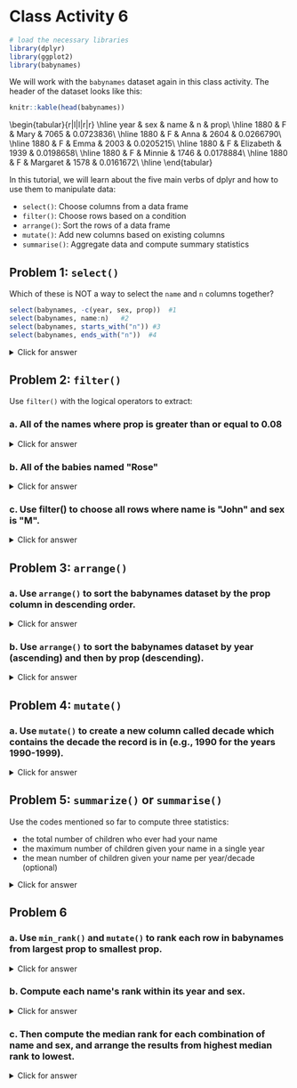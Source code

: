 # Class Activity 6


```r
# load the necessary libraries
library(dplyr)
library(ggplot2)
library(babynames)
```


We will work with the `babynames` dataset again in this class activity. The header of the dataset looks like this:


```r
knitr::kable(head(babynames))
```


\begin{tabular}{r|l|l|r|r}
\hline
year & sex & name & n & prop\\
\hline
1880 & F & Mary & 7065 & 0.0723836\\
\hline
1880 & F & Anna & 2604 & 0.0266790\\
\hline
1880 & F & Emma & 2003 & 0.0205215\\
\hline
1880 & F & Elizabeth & 1939 & 0.0198658\\
\hline
1880 & F & Minnie & 1746 & 0.0178884\\
\hline
1880 & F & Margaret & 1578 & 0.0161672\\
\hline
\end{tabular}

In this tutorial, we will learn about the five main verbs of dplyr and how to use them to manipulate data:

- `select()`: Choose columns from a data frame
- `filter()`: Choose rows based on a condition
- `arrange()`: Sort the rows of a data frame
- `mutate()`: Add new columns based on existing columns
- `summarise()`: Aggregate data and compute summary statistics

## Problem 1: `select()`

Which of these is NOT a way to select the `name` and `n` columns together?


```r
select(babynames, -c(year, sex, prop))  #1
select(babynames, name:n)   #2
select(babynames, starts_with("n")) #3
select(babynames, ends_with("n"))  #4
```

<details>
<summary class="answer">Click for answer</summary>

*Answer:* 4 is not the way to select the `name` and `n` columns together

</details>


## Problem 2: `filter()`

Use `filter()` with the logical operators to extract:

### a. All of the names where prop is greater than or equal to 0.08

<details>
<summary class="answer">Click for answer</summary>


```r
filter(babynames, prop >= 0.08)
```

```
# A tibble: 3 x 5
   year sex   name        n   prop
  <dbl> <chr> <chr>   <int>  <dbl>
1  1880 M     John     9655 0.0815
2  1880 M     William  9532 0.0805
3  1881 M     John     8769 0.0810
```

```r
# alternate
babynames %>% filter(prop >= 0.08)
```

```
# A tibble: 3 x 5
   year sex   name        n   prop
  <dbl> <chr> <chr>   <int>  <dbl>
1  1880 M     John     9655 0.0815
2  1880 M     William  9532 0.0805
3  1881 M     John     8769 0.0810
```

</details>


### b. All of the babies named "Rose"

<details>
<summary class="answer">Click for answer</summary>


```r
babynames %>% filter(name == "Rose")
```

```
# A tibble: 247 x 5
    year sex   name      n      prop
   <dbl> <chr> <chr> <int>     <dbl>
 1  1880 F     Rose    700 0.00717  
 2  1880 M     Rose      7 0.0000591
 3  1881 F     Rose    734 0.00743  
 4  1882 F     Rose    886 0.00766  
 5  1883 F     Rose    877 0.00730  
 6  1883 M     Rose      5 0.0000445
 7  1884 F     Rose   1060 0.00770  
 8  1884 M     Rose      5 0.0000407
 9  1885 F     Rose   1164 0.00820  
10  1885 M     Rose      9 0.0000776
# i 237 more rows
```

</details>


### c. Use filter() to choose all rows where name is "John" and sex is "M".

<details>
<summary class="answer">Click for answer</summary>


```r
babynames %>% filter(name == "John", sex == "M")
```

```
# A tibble: 138 x 5
    year sex   name      n   prop
   <dbl> <chr> <chr> <int>  <dbl>
 1  1880 M     John   9655 0.0815
 2  1881 M     John   8769 0.0810
 3  1882 M     John   9557 0.0783
 4  1883 M     John   8894 0.0791
 5  1884 M     John   9388 0.0765
 6  1885 M     John   8756 0.0755
 7  1886 M     John   9026 0.0758
 8  1887 M     John   8110 0.0742
 9  1888 M     John   9247 0.0712
10  1889 M     John   8548 0.0718
# i 128 more rows
```


</details>

## Problem 3: `arrange()`

### a. Use `arrange()` to sort the babynames dataset by the prop column in descending order.

<details>
<summary class="answer">Click for answer</summary>


```r
babynames %>% arrange(desc(prop))
```

```
# A tibble: 1,924,665 x 5
    year sex   name        n   prop
   <dbl> <chr> <chr>   <int>  <dbl>
 1  1880 M     John     9655 0.0815
 2  1881 M     John     8769 0.0810
 3  1880 M     William  9532 0.0805
 4  1883 M     John     8894 0.0791
 5  1881 M     William  8524 0.0787
 6  1882 M     John     9557 0.0783
 7  1884 M     John     9388 0.0765
 8  1882 M     William  9298 0.0762
 9  1886 M     John     9026 0.0758
10  1885 M     John     8756 0.0755
# i 1,924,655 more rows
```

</details>


### b. Use `arrange()` to sort the babynames dataset by year (ascending) and then by prop (descending).

<details>
<summary class="answer">Click for answer</summary>


```r
babynames %>% arrange(year, desc(prop))
```

```
# A tibble: 1,924,665 x 5
    year sex   name        n   prop
   <dbl> <chr> <chr>   <int>  <dbl>
 1  1880 M     John     9655 0.0815
 2  1880 M     William  9532 0.0805
 3  1880 F     Mary     7065 0.0724
 4  1880 M     James    5927 0.0501
 5  1880 M     Charles  5348 0.0452
 6  1880 M     George   5126 0.0433
 7  1880 M     Frank    3242 0.0274
 8  1880 F     Anna     2604 0.0267
 9  1880 M     Joseph   2632 0.0222
10  1880 M     Thomas   2534 0.0214
# i 1,924,655 more rows
```


</details>


## Problem 4: `mutate()`

### a. Use `mutate()` to create a new column called decade which contains the decade the record is in (e.g., 1990 for the years 1990-1999).


<details>
<summary class="answer">Click for answer</summary>


```r
babynames %>% mutate(decade = (year %/% 10) * 10)
```

```
# A tibble: 1,924,665 x 6
    year sex   name          n   prop decade
   <dbl> <chr> <chr>     <int>  <dbl>  <dbl>
 1  1880 F     Mary       7065 0.0724   1880
 2  1880 F     Anna       2604 0.0267   1880
 3  1880 F     Emma       2003 0.0205   1880
 4  1880 F     Elizabeth  1939 0.0199   1880
 5  1880 F     Minnie     1746 0.0179   1880
 6  1880 F     Margaret   1578 0.0162   1880
 7  1880 F     Ida        1472 0.0151   1880
 8  1880 F     Alice      1414 0.0145   1880
 9  1880 F     Bertha     1320 0.0135   1880
10  1880 F     Sarah      1288 0.0132   1880
# i 1,924,655 more rows
```


</details>


## Problem 5: `summarize()` or `summarise()`

Use the codes mentioned so far to compute three statistics:

- the total number of children who ever had your name
- the maximum number of children given your name in a single year
- the mean number of children given your name per year/decade (optional)


<details>
<summary class="answer">Click for answer</summary>


```r
babynames %>% 
  filter(name == "Dee", sex == "M")
```

```
# A tibble: 136 x 5
    year sex   name      n     prop
   <dbl> <chr> <chr> <int>    <dbl>
 1  1880 M     Dee      20 0.000169
 2  1881 M     Dee      32 0.000296
 3  1882 M     Dee      23 0.000188
 4  1883 M     Dee      22 0.000196
 5  1884 M     Dee      27 0.000220
 6  1885 M     Dee      28 0.000241
 7  1886 M     Dee      26 0.000218
 8  1887 M     Dee      39 0.000357
 9  1888 M     Dee      35 0.000269
10  1889 M     Dee      24 0.000202
# i 126 more rows
```

```r
babynames %>% 
  filter(name == "Dee", sex == "M") %>% 
  summarise(max_number = max(n))
```

```
# A tibble: 1 x 1
  max_number
       <int>
1        125
```

```r
babynames %>% 
  filter(name == "Dee", sex == "M") %>% 
  mutate(decade = (year %/% 10) * 10) %>% 
  group_by(decade) %>%
  summarise(total = sum(n),
            max = max(n), 
            mean = mean(n))
```

```
# A tibble: 14 x 4
   decade total   max   mean
    <dbl> <int> <int>  <dbl>
 1   1880   276    39  27.6 
 2   1890   271    43  27.1 
 3   1900   302    38  30.2 
 4   1910   818   125  81.8 
 5   1920  1090   125 109   
 6   1930  1010   118 101   
 7   1940   967   120  96.7 
 8   1950   957   118  95.7 
 9   1960   683   102  68.3 
10   1970   380    57  38   
11   1980   217    30  21.7 
12   1990   130    17  13   
13   2000    87    13   9.67
14   2010    52    12   7.43
```

</details>




## Problem 6

### a. Use `min_rank()` and `mutate()` to rank each row in babynames from largest prop to smallest prop.


<details>
<summary class="answer">Click for answer</summary>


```r
babynames %>% mutate(rank = min_rank(desc(prop))) %>% arrange(rank)
```

```
# A tibble: 1,924,665 x 6
    year sex   name        n   prop  rank
   <dbl> <chr> <chr>   <int>  <dbl> <int>
 1  1880 M     John     9655 0.0815     1
 2  1881 M     John     8769 0.0810     2
 3  1880 M     William  9532 0.0805     3
 4  1883 M     John     8894 0.0791     4
 5  1881 M     William  8524 0.0787     5
 6  1882 M     John     9557 0.0783     6
 7  1884 M     John     9388 0.0765     7
 8  1882 M     William  9298 0.0762     8
 9  1886 M     John     9026 0.0758     9
10  1885 M     John     8756 0.0755    10
# i 1,924,655 more rows
```

</details>


### b. Compute each name's rank within its year and sex.


<details>
<summary class="answer">Click for answer</summary>


```r
babynames %>% group_by(year, sex) %>% mutate(rank = min_rank(desc(prop)))
```

```
# A tibble: 1,924,665 x 6
# Groups:   year, sex [276]
    year sex   name          n   prop  rank
   <dbl> <chr> <chr>     <int>  <dbl> <int>
 1  1880 F     Mary       7065 0.0724     1
 2  1880 F     Anna       2604 0.0267     2
 3  1880 F     Emma       2003 0.0205     3
 4  1880 F     Elizabeth  1939 0.0199     4
 5  1880 F     Minnie     1746 0.0179     5
 6  1880 F     Margaret   1578 0.0162     6
 7  1880 F     Ida        1472 0.0151     7
 8  1880 F     Alice      1414 0.0145     8
 9  1880 F     Bertha     1320 0.0135     9
10  1880 F     Sarah      1288 0.0132    10
# i 1,924,655 more rows
```

</details>


### c. Then compute the median rank for each combination of name and sex, and arrange the results from highest median rank to lowest.

<details>
<summary class="answer">Click for answer</summary>


```r
babynames %>% 
  group_by(year, sex) %>% 
  mutate(rank = min_rank(desc(prop))) %>%
  group_by(name, sex) %>%
  summarize(score = median(rank)) %>%
  arrange(score) 
```

```
# A tibble: 107,973 x 3
# Groups:   name [97,310]
   name      sex   score
   <chr>     <chr> <dbl>
 1 Mary      F       1  
 2 James     M       3  
 3 John      M       3  
 4 William   M       4  
 5 Robert    M       6  
 6 Michael   M       7.5
 7 Charles   M       9  
 8 Elizabeth F      10  
 9 Joseph    M      10  
10 Thomas    M      11  
# i 107,963 more rows
```


</details>
